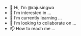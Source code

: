 - 👋 Hi, I’m @rajusingwa
- 👀 I’m interested in ...
- 🌱 I’m currently learning ...
- 💞️ I’m looking to collaborate on ...
- 📫 How to reach me ...

<!---
rajusingwa/rajusingwa is a ✨ special ✨ repository because its `README.md` (this file) appears on your GitHub profile.
You can click the Preview link to take a look at your changes.
--->
